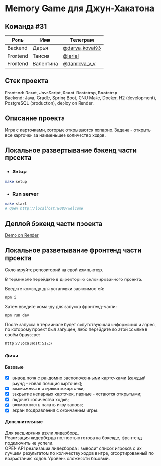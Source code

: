 # Memory Game для Джун-Хакатона

## Команда #31
| Роль | Имя | Телеграм |
| ----------- | ----------- | ----------- |
| Backend | Дарья | [@darya_koval93](https://t.me/darya_koval93) |
| Frontend | Таисия | [@ieriel](https://t.me/ieriel) |
| Frontend | Валентина | [@danilova_v_v](https://t.me/danilova_v_v) |

## Стек проекта
Frontend: React, JavaScript, React-Bootstrap, Bootstrap \
Backend: Java, Gradle, Spring Boot, GNU Make, Docker, H2 (development), PostgreSQL (production),  deploy on Render.

## Описание проекта
Игра с карточками, которые открываются попарно. Задача - открыть все карточки за наименьшее количество ходов.

## Локальное развертывание бэкенд части проекта
* ### Setup
```bash
make setup
```
* ### Run server
```bash
make start
# Open http://localhost:8080/welcome
```
## Деплой бэкенд части проекта
[Demo on Render](https://memory-game-j84d.onrender.com/welcome)

## Локальное разветывание фронтенд части проекта
Склонируйте репозиторий на свой компьютер.

В терминале перейдите в директорию склонированного проекта.

Введите команду для установки зависимостей:
```bach
npm i
```
Затем введите команду для запуска фронтенд-части:
```bach
npm run dev
```
После запуска в терминале будет сопутствующая информация и адрес, по которому проект был запущен, либо перейдите по этой ссылке в своём браузере: 
```bach
http://localhost:5173/
```

### Фичи
#### Базовые
- [x] вывод поля с рандомно расположенными карточками (каждый раунд - новая позиция карточек);
- [x] возможность открывать карточки;
- [x] закрытие непарных карточек, парные - остаются открытыми;
- [x] подсчет количества ходов;
- [x] возможность начать игру заново;
- [x] экран поздравления с окончанием игры.

#### Дополнительные
Для расширения взяли лидерборд. \
Реализация лидерборда полностью готова на бэкенде, фронтенд подключить не успели. \
[OPEN API реализации лидерборда](https://memory-game-j84d.onrender.com/swagger-ui/index.html#/Users%20controller/index_2) : выводит список игроков с их лучшим результатом по количеству ходов в игре, отсортированный по возрастанию ходов. Уровень сложности базовый.

